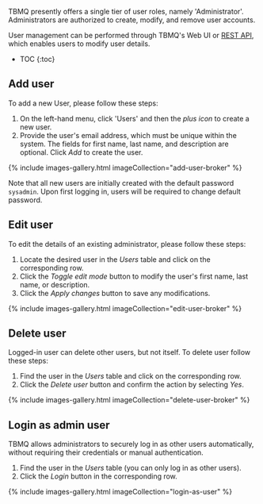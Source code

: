 TBMQ presently offers a single tier of user roles, namely 'Administrator'. Administrators are authorized to create, modify, and remove user accounts.

User management can be performed through TBMQ's Web UI or [REST API](/docs/mqtt-broker/user-management/), which enables users to modify user details.

* TOC
{:toc}

## Add user

To add a new User, please follow these steps:

1. On the left-hand menu, click 'Users' and then the _plus icon_ to create a new user.
2. Provide the user's email address, which must be unique within the system. The fields for first name, last name, and description are optional. Click _Add_ to create the user.

{% include images-gallery.html imageCollection="add-user-broker" %}

Note that all new users are initially created with the default password `sysadmin`. Upon first logging in, users will be required to change default password.

## Edit user

To edit the details of an existing administrator, please follow these steps:

1. Locate the desired user in the _Users_ table and click on the corresponding row.
2. Click the _Toggle edit mode_ button to modify the user's first name, last name, or description.
3. Click the _Apply changes_ button to save any modifications.

{% include images-gallery.html imageCollection="edit-user-broker" %}

## Delete user

Logged-in user can delete other users, but not itself. To delete user follow these steps:

1. Find the user in the _Users_ table and click on the corresponding row.
2. Click the _Delete user_ button and confirm the action by selecting _Yes_.

{% include images-gallery.html imageCollection="delete-user-broker" %}

## Login as admin user

TBMQ allows administrators to securely log in as other users automatically, without requiring their credentials or manual authentication.

1. Find the user in the _Users_ table (you can only log in as other users).
2. Click the _Login_ button in the corresponding row.

{% include images-gallery.html imageCollection="login-as-user" %}

